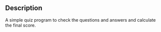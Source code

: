 ## Description
A simple quiz program to check the questions and answers and calculate the final score.